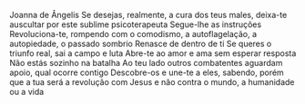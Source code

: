 Joanna de Ângelis
Se desejas, realmente, a cura dos teus males, deixa-te auscultar por este
sublime psicoterapeuta
Segue-lhe as instruções Revoluciona-te, rompendo com o comodismo, a autoflagelação, a autopiedade, o passado sombrio
Renasce de dentro de ti
Se queres o triunfo real, sai a campo e luta Abre-te ao amor e ama sem esperar resposta
Não estás sozinho na batalha
Ao teu lado outros combatentes aguardam apoio, qual ocorre contigo
Descobre-os e une-te a eles, sabendo, porém que a tua será a revolução com Jesus e não contra o mundo, a humanidade ou a vida
